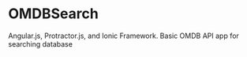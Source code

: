 # OMDBSearch
Angular.js, Protractor.js, and Ionic Framework. Basic OMDB API app for searching database
